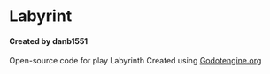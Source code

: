 # Labyrint

#### Created by danb1551

Open-source code for play Labyrinth Created using [Godotengine.org]("https://godotengine.org/")

<!-- GitAds-Verify: W37JBGESE84RNFDUMIZWH11TU8EMQYFS -->
